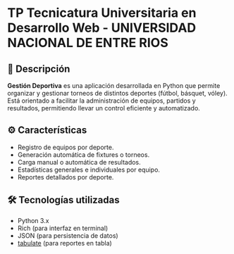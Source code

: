
# TP Tecnicatura Universitaria en Desarrollo Web - UNIVERSIDAD NACIONAL DE ENTRE RIOS


## 📌 Descripción

**Gestión Deportiva** es una aplicación desarrollada en Python que permite organizar y gestionar torneos de distintos deportes (fútbol, básquet, vóley). Está orientado a facilitar la administración de equipos, partidos y resultados, permitiendo llevar un control eficiente y automatizado.

## ⚙️ Características

- Registro de equipos por deporte.
- Generación automática de fixtures o torneos.
- Carga manual o automática de resultados.
- Estadísticas generales e individuales por equipo.
- Reportes detallados por deporte.

## 🛠️ Tecnologías utilizadas

- Python 3.x
- Rich (para interfaz en terminal)
- JSON (para persistencia de datos)
- [tabulate](https://pypi.org/project/tabulate/) (para reportes en tabla)

